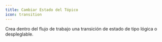 ```yaml
---
title: Cambiar Estado del Tópico
icon: transition
---
```


Crea dentro del flujo de trabajo una transición de estado de tipo lógica o despleglable.
